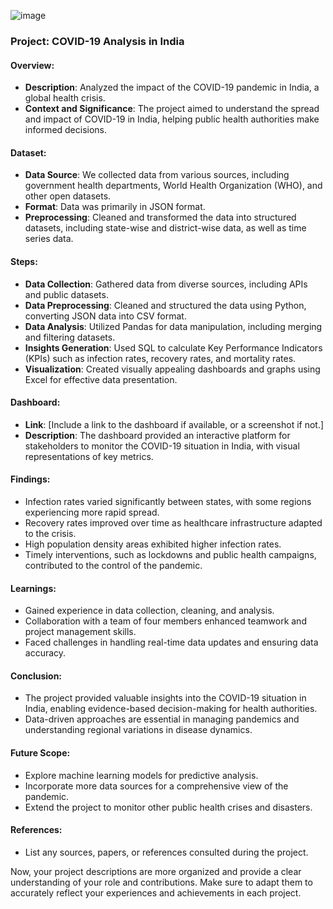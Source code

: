 ![image](https://github.com/Akhyata/covid_19_analysis_in_india/assets/143725909/bad1d7f5-2806-4b62-853b-cac4a92bf879)

### Project: COVID-19 Analysis in India

#### Overview:
- **Description**: Analyzed the impact of the COVID-19 pandemic in India, a global health crisis.
- **Context and Significance**: The project aimed to understand the spread and impact of COVID-19 in India, helping public health authorities make informed decisions.

#### Dataset:
- **Data Source**: We collected data from various sources, including government health departments, World Health Organization (WHO), and other open datasets.
- **Format**: Data was primarily in JSON format.
- **Preprocessing**: Cleaned and transformed the data into structured datasets, including state-wise and district-wise data, as well as time series data.

#### Steps:
- **Data Collection**: Gathered data from diverse sources, including APIs and public datasets.
- **Data Preprocessing**: Cleaned and structured the data using Python, converting JSON data into CSV format.
- **Data Analysis**: Utilized Pandas for data manipulation, including merging and filtering datasets.
- **Insights Generation**: Used SQL to calculate Key Performance Indicators (KPIs) such as infection rates, recovery rates, and mortality rates.
- **Visualization**: Created visually appealing dashboards and graphs using Excel for effective data presentation.

#### Dashboard:
- **Link**: [Include a link to the dashboard if available, or a screenshot if not.]
- **Description**: The dashboard provided an interactive platform for stakeholders to monitor the COVID-19 situation in India, with visual representations of key metrics.

#### Findings:
- Infection rates varied significantly between states, with some regions experiencing more rapid spread.
- Recovery rates improved over time as healthcare infrastructure adapted to the crisis.
- High population density areas exhibited higher infection rates.
- Timely interventions, such as lockdowns and public health campaigns, contributed to the control of the pandemic.

#### Learnings:
- Gained experience in data collection, cleaning, and analysis.
- Collaboration with a team of four members enhanced teamwork and project management skills.
- Faced challenges in handling real-time data updates and ensuring data accuracy.

#### Conclusion:
- The project provided valuable insights into the COVID-19 situation in India, enabling evidence-based decision-making for health authorities.
- Data-driven approaches are essential in managing pandemics and understanding regional variations in disease dynamics.

#### Future Scope:
- Explore machine learning models for predictive analysis.
- Incorporate more data sources for a comprehensive view of the pandemic.
- Extend the project to monitor other public health crises and disasters.

#### References:
- List any sources, papers, or references consulted during the project.

Now, your project descriptions are more organized and provide a clear understanding of your role and contributions. Make sure to adapt them to accurately reflect your experiences and achievements in each project.
